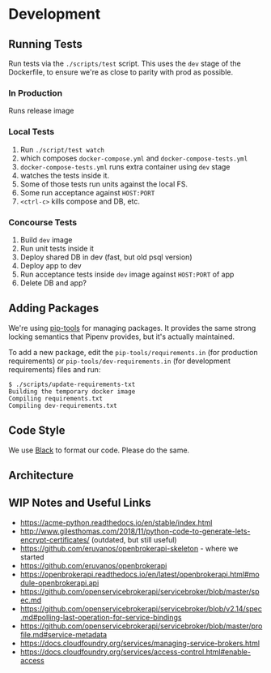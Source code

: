 # Development

## Running Tests

Run tests via the `./scripts/test` script.  This uses the `dev` stage of the
Dockerfile, to ensure we're as close to parity with prod as possible.

### In Production

Runs release image

### Local Tests

1. Run `./script/test watch`
1. which composes `docker-compose.yml` and `docker-compose-tests.yml`
1. `docker-compose-tests.yml` runs extra container using `dev` stage
1. watches the tests inside it.
1. Some of those tests run units against the local FS.
1. Some run acceptance against `HOST:PORT`
1. `<ctrl-c>` kills compose and DB, etc.

### Concourse Tests

1. Build `dev` image
1. Run unit tests inside it
1. Deploy shared DB in dev (fast, but old psql version)
1. Deploy app to dev
1. Run acceptance tests inside `dev` image against `HOST:PORT` of app
1. Delete DB and app?

## Adding Packages

We're using [pip-tools](https://github.com/jazzband/pip-tools) for managing
packages.  It provides the same strong locking semantics that Pipenv provides,
but it's actually maintained.

To add a new package, edit the `pip-tools/requirements.in` (for production
requirements) or `pip-tools/dev-requirements.in` (for development requirements)
files and run:

``` console
$ ./scripts/update-requirements-txt
Building the temporary docker image
Compiling requirements.txt
Compiling dev-requirements.txt
```

## Code Style

We use [Black](https://github.com/psf/black) to format our code.  Please do
the same.

## Architecture

## WIP Notes and Useful Links

- https://acme-python.readthedocs.io/en/stable/index.html
- http://www.gilesthomas.com/2018/11/python-code-to-generate-lets-encrypt-certificates/ (outdated, but still useful)
- https://github.com/eruvanos/openbrokerapi-skeleton - where we started
- https://github.com/eruvanos/openbrokerapi
- https://openbrokerapi.readthedocs.io/en/latest/openbrokerapi.html#module-openbrokerapi.api
- https://github.com/openservicebrokerapi/servicebroker/blob/master/spec.md
- https://github.com/openservicebrokerapi/servicebroker/blob/v2.14/spec.md#polling-last-operation-for-service-bindings
- https://github.com/openservicebrokerapi/servicebroker/blob/master/profile.md#service-metadata
- https://docs.cloudfoundry.org/services/managing-service-brokers.html
- https://docs.cloudfoundry.org/services/access-control.html#enable-access
